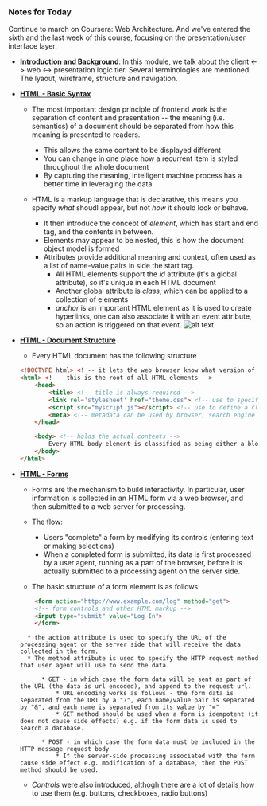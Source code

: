 ### Notes for Today

Continue to march on Coursera: Web Architecture. And we've entered the sixth and the last week of this course, focusing on the presentation/user interface layer.

* [**Introduction and Background**]: In this module, we talk about the client <-> web <-> presentation logic tier. Several terminologies are mentioned: The lyaout, wireframe, structure and navigation.

* [**HTML - Basic Syntax**]

	* The most important design principle of frontend work is the separation of content and presentation -- the meaning (i.e. semantics) of a document should be separated from how this meaning is presented to readers.
		* This allows the same content to be displayed different
		* You can change in one place how a recurrent item is styled throughout the whole document
		* By capturing the meaning, intelligent machine process has a better time in leveraging the data

	* HTML is a markup language that is declarative, this means you specify _what_ shoudl appear, but not _how_ it should look or behave.
		* It then introduce the concept of _element_, which has start and end tag, and the contents in between.
		* Elements may appear to be nested, this is how the document object model is formed
		* Attributes provide additional meaning and context, often used as a list of name-value pairs in side the start tag.
			* All HTML elements support the _id_ attribute (it's a global attribute), so it's unique in each HTML document
			* Another global attribute is _class_, which can be applied to a collection of elements
			* _anchor_ is an important HTML element as it is used to create hyperlinks, one can also associate it with an event attribute, so an action is triggered on that event. ![alt text](https://github.com/robert8138/Calendar_Notes/blob/master/images/styling_html.png)

* [**HTML - Document Structure**]

	* Every HTML document has the following structure
	```html
	<!DOCTYPE html> <! -- it lets the web browser know what version of HTML the page is written in -->
	<html> <! -- this is the root of all HTML elements -->
		<head>
			<title> <!-- title is always required -->
			<link rel='stylesheet' href="theme.css"> <!-- use to specify the location of an external resource, it's always empty, it can only contain attributes -->
			<script src="myscript.js"></script> <!-- use to define a client-side script, or to include one from an external source, typically javascript. If src is present, then <script> element must be empty -->
			<meta> <!-- metadata can be used by browser, search engine (keyword) -->
		</head>

		<body> <!-- holds the actual contents -->
			Every HTML body element is classified as being either a block-level or a text-level element
		</body>
	</html>
	```

* [**HTML - Forms**]

	* Forms are the mechanism to build interactivity. In particular, user information is collected in an HTML form via a web browser, and then submitted to a web server for processing.

	* The flow:
		* Users "complete" a form by modifying its controls (entering text or making selections)
		* When a completed form is submitted, its data is first processed by a user agent, running as a part of the browser, before it is actually submitted to a processing agent on the server side.

	* The basic structure of a form element is as follows:
	```html
		<form action="http://www.example.com/log" method="get">
		<!-- form controls and other HTML markup -->
		<input type="submit" value="Log In">
		</form>
	```
		* the action attribute is used to specify the URL of the processing agent on the server side that will receive the data collected in the form.
		* The method attribute is used to specify the HTTP request method that user agent will use to send the data.
			
			* GET - in which case the form data will be sent as part of the URL (the data is url encoded), and append to the request url. 
				* URL encoding works as follows - the form data is separated from the URI by a "?", each name/value pair is separated by "&", and each name is separated from its value by "="
				* GET method should be used when a form is idempotent (it does not cause side effects) e.g. if the form data is used to search a database.
			
			* POST - in which case the form data must be included in the HTTP message request body
				* If the server-side processing associated with the form cause side effect e.g. modification of a database, then the POST method should be used.

	* _Controls_ were also introduced, althogh there are a lot of details how to use them (e.g. buttons, checkboxes, radio buttons)


[**Introduction and Background**]: https://d396qusza40orc.cloudfront.net/webapplications/lecture_slides/M6-L1-Intro-Background-Handout.pdf
[**HTML - Basic Syntax**]: https://d396qusza40orc.cloudfront.net/webapplications/lecture_slides/M6-L2-HTML-Syntax-Handout.pdf
[**HTML - Document Structure**]: https://d396qusza40orc.cloudfront.net/webapplications/lecture_slides/M6-L3-HTML-DocumentStructure-Handout.pdf
[**HTML - forms**]: https://d396qusza40orc.cloudfront.net/webapplications/lecture_slides/M6-L4-HTML-Forms-Handout.pdf